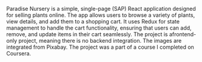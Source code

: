 Paradise Nursery is a simple, single-page (SAP) React application designed for selling plants online. The app allows users 
to browse a variety of plants, view details, and add them to a shopping cart. It uses Redux for state management to handle 
the cart functionality, ensuring that users can add, remove, and update items in their cart seamlessly. The project is afrontend-only project, meaning there is no backend integration. 
The images are integrated from Pixabay. The project was a part of a course I completed on Coursera. 
